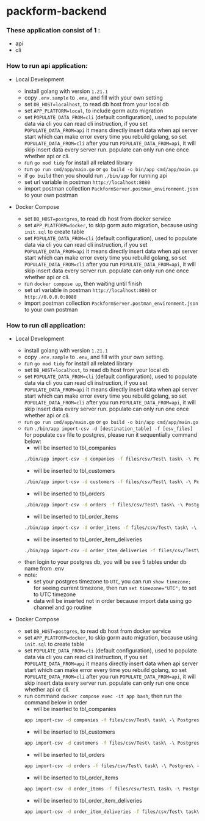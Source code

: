 # packform-backend
### These application consist of 1 :
   - api
   - cli

### How to run api application:
   - Local Development
       - install golang with version `1.21.1`
       - copy `.env.sample` to `.env`, and fill with your own setting
       - set `DB_HOST=localhost`, to read db host from your local db
       - set `APP_PLATFORM=local`, to include gorm auto migration
       - set `POPULATE_DATA_FROM=cli` (default configuration), used to populate data via cli you can read cli instruction, if you set `POPULATE_DATA_FROM=api` it means directly insert data when api server start which can make error every time you rebuild golang, so set `POPULATE_DATA_FROM=cli` after you run `POPULATE_DATA_FROM=api`, it will skip insert data every server run. populate can only run one once whether api or cli.
       - run `go mod tidy` for install all related library
       - run `go run cmd/app/main.go` or `go build -o bin/app cmd/app/main.go`
       - if `go build` then you should run `./bin/app` for running api
       - set url variable in postman `http://localhost:8080`
       - import postman collection `PackformServer.postman_environment.json` to your own postman

   - Docker Compose
       - set `DB_HOST=postgres`, to read db host from docker service
       - set `APP_PLATFORM=docker`, to skip gorm auto migration, because using `init.sql` to create table
       - set `POPULATE_DATA_FROM=cli` (default configuration), used to populate data via cli you can read cli instruction, if you set `POPULATE_DATA_FROM=api` it means directly insert data when api server start which can make error every time you rebuild golang, so set `POPULATE_DATA_FROM=cli` after you run `POPULATE_DATA_FROM=api`, it will skip insert data every server run. populate can only run one once whether api or cli.
       - run `docker compose up`, then waiting until finish
       - set url variable in postman `http://localhost:8080` or `http://0.0.0.0:8080`
       - import postman collection `PackformServer.postman_environment.json` to your own postman

### How to run cli application:
   - Local Development
       - install golang with version `1.21.1`
       - copy `.env.sample` to `.env`, and fill with your own setting.
       - run `go mod tidy` for install all related library
       - set `DB_HOST=localhost`, to read db host from your local db
       - set `POPULATE_DATA_FROM=cli` (default configuration), used to populate data via cli you can read cli instruction, if you set `POPULATE_DATA_FROM=api` it means directly insert data when api server start which can make error every time you rebuild golang, so set `POPULATE_DATA_FROM=cli` after you run `POPULATE_DATA_FROM=api`, it will skip insert data every server run. populate can only run one once whether api or cli.
       - run `go run cmd/app/main.go` or `go build -o bin/app cmd/app/main.go`
       - run `./bin/app import-csv -d [destination_table] -f [csv_files]` for populate csv file to postgres, please run it sequentially command below:
           - will be inserted to tbl_companies
           ```sh 
           ./bin/app import-csv -d companies -f files/csv/Test\ task\ -\ Postgres\ -\ customer_companies.csv
           ``` 
           - will be inserted to tbl_customers
           ```sh 
           ./bin/app import-csv -d customers -f files/csv/Test\ task\ -\ Postgres\ -\ customers.csv
           ``` 
           - will be inserted to tbl_orders
           ```sh 
           ./bin/app import-csv -d orders -f files/csv/Test\ task\ -\ Postgres\ -\ orders.csv
           ```
           - will be inserted to tbl_order_items
           ```sh
           ./bin/app import-csv -d order_items -f files/csv/Test\ task\ -\ Postgres\ -\ order_items.csv
           ```
           - will be inserted to tbl_order_item_deliveries
           ```sh
           ./bin/app import-csv -d order_item_deliveries -f files/csv/Test\ task\ -\ Postgres\ -\ deliveries.csv
           ```
       - then login to your postgres db, you will be see 5 tables under db name from .env
       - note:
         - set your postgres timezone to `UTC`, you can run `show timezone;` for seeing current timezone, then run `set timezone="UTC";` to set to UTC timezone
         - data will be inserted not in order because import data using go channel and go routine
   
   - Docker Compose
       - set `DB_HOST=postgres`, to read db host from docker service
       - set `APP_PLATFORM=docker`, to skip gorm auto migration, because using `init.sql` to create table
       - set `POPULATE_DATA_FROM=cli` (default configuration), used to populate data via cli you can read cli instruction, if you set `POPULATE_DATA_FROM=api` it means directly insert data when api server start which can make error every time you rebuild golang, so set `POPULATE_DATA_FROM=cli` after you run `POPULATE_DATA_FROM=api`, it will skip insert data every server run. populate can only run one once whether api or cli.
       - run command `docker compose exec -it app bash`, then run the command below in order
           - will be inserted to tbl_companies
           ```sh 
           app import-csv -d companies -f files/csv/Test\ task\ -\ Postgres\ -\ customer_companies.csv
           ``` 
           - will be inserted to tbl_customers
           ```sh 
           app import-csv -d customers -f files/csv/Test\ task\ -\ Postgres\ -\ customers.csv
           ``` 
           - will be inserted to tbl_orders
           ```sh 
           app import-csv -d orders -f files/csv/Test\ task\ -\ Postgres\ -\ orders.csv
           ```
           - will be inserted to tbl_order_items
           ```sh
           app import-csv -d order_items -f files/csv/Test\ task\ -\ Postgres\ -\ order_items.csv
           ```
           - will be inserted to tbl_order_item_deliveries
           ```sh
           app import-csv -d order_item_deliveries -f files/csv/Test\ task\ -\ Postgres\ -\ deliveries.csv
           ```
       